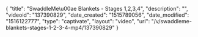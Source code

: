 {
    "title": "SwaddleMe\u00ae Blankets - Stages 1,2,3,4",
    "description": "",
    "videoid": "137390829",
    "date_created": "1515789056",
    "date_modified": "1516122777",
    "type": "captivate",
    "layout": "video",
    "url": "\/v\/swaddleme-blankets-stages-1-2-3-4-mp4\/137390829"
}